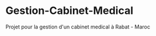 Gestion-Cabinet-Medical
=======================

Projet pour la gestion d'un cabinet medical à Rabat - Maroc

